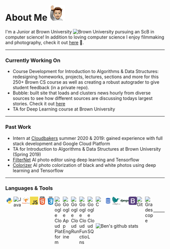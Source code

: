 # About Me <img alt="Brown University" width="50px" src="https://github.com/bensilv/bensilv/blob/master/icons/memoji-wave.png?raw=true" />
I'm a Junior at Brown University <img alt="Brown University" width="14px" src="https://upload.wikimedia.org/wikipedia/en/thumb/3/31/Brown_University_coat_of_arms.svg/1200px-Brown_University_coat_of_arms.svg.png" /> pursuing an ScB in computer science! In addition to loving computer science I enjoy filmmaking and photography, check it out [here](http://www.bensilv.com) 📸.

---
### Currently Working On
 * Course Development for Introduction to Algorithms & Data Structures: redesigning homeworks, projects, lectures, sections and more for this 250+ Brown CS course as well as creating a robust autograder to give student feedback (in a private repo).
 * Bubble: built site that loads and clusters news hourly from diverse sources to see how different sources are discussing todays largest stories. Check it out [here](https://github.com/BubbleNews/bubble)
 * TA for Deep Learning course at Brown University

---
### Past Work
* Intern at [Cloudbakers](https://www.cloudbakers.com/) summer 2020 & 2019: gained experience with full stack development and Google Cloud Platform
* TA for Introduction to Algorithms & Data Structures at Brown University (Spring 2019)
* [FilterNet](https://github.com/ArYalavarti/FilterNet) AI photo editor using deep learning and Tensorflow
* [Colorizer](https://github.com/bensilv/Colorizer) AI photo colorization of black and white photos using deep learning and Tensorflow

---
### Languages & Tools
[<img align="left" alt="Python" width="26px" src="https://raw.githubusercontent.com/github/explore/80688e429a7d4ef2fca1e82350fe8e3517d3494d/topics/python/python.png" />](https://www.python.org/ "Python")
[<img align="left" alt="Java" width="26px" src="https://upload.wikimedia.org/wikipedia/en/thumb/3/30/Java_programming_language_logo.svg/1200px-Java_programming_language_logo.svg.png" />](https://www.java.com/en/ "Java")
[<img align="left" alt="Tensorflow" width="26px" src="https://raw.githubusercontent.com/github/explore/80688e429a7d4ef2fca1e82350fe8e3517d3494d/topics/tensorflow/tensorflow.png" />](https://www.tensorflow.org/ "Tensorflow")
[<img align="left" alt="JavaScript" width="26px" src="https://raw.githubusercontent.com/github/explore/80688e429a7d4ef2fca1e82350fe8e3517d3494d/topics/javascript/javascript.png" />](https://www.javascript.com/ "JavaScript")
[<img align="left" alt="HTML" width="26px" src="https://raw.githubusercontent.com/github/explore/80688e429a7d4ef2fca1e82350fe8e3517d3494d/topics/html/html.png" />](https://html.spec.whatwg.org/multipage/ "HTML")
[<img align="left" alt="CSS" width="26px" src="https://raw.githubusercontent.com/github/explore/80688e429a7d4ef2fca1e82350fe8e3517d3494d/topics/css/css.png" />](https://www.w3.org/Style/CSS/Overview.en.html "CSS")
[<img align="left" alt="Google Cloud Platform" width="26px" src="https://cdn-images-1.medium.com/max/1200/1*FUjLiCANvATKeaJEeg20Rw.png" />](https://cloud.google.com/ "Google Cloud Platform")
[<img align="left" alt="Google App Engine" width="26px" src="https://top5hosting.co.uk/images/app_engine_logo.png" />](https://cloud.google.com/appengine "Google App Engine")
[<img align="left" alt="Google Cloud Run" width="26px" src="https://seeklogo.com/images/G/google-cloud-run-logo-895F1305FF-seeklogo.com.png" />](https://cloud.google.com/run "Google Cloud Run")
[<img align="left" alt="Google Cloud Functions" width="26px" src="https://seeklogo.com/images/G/google-cloud-functions-logo-AECD57BFA2-seeklogo.com.png" />](https://cloud.google.com/functions "Google Cloud Functions")
[<img align="left" alt="Google Cloud SQL" width="26px" src="https://s3-us-west-1.amazonaws.com/striim-prod-media/wp-content/uploads/2019/04/08175616/Striim_Google_SQL_big.png" />](https://cloud.google.com/sql/ "Google Cloud SQL")
[<img align="left" alt="C" width="26px" src="https://www.pngkit.com/png/full/101-1010012_c-programming-icon-c-programming-language-logo.png" />](https://en.wikipedia.org/wiki/C_(programming_language) "C")
[<img align="left" alt="SQL" width="26px" src="https://raw.githubusercontent.com/github/explore/80688e429a7d4ef2fca1e82350fe8e3517d3494d/topics/sql/sql.png" />](https://en.wikipedia.org/wiki/SQL "SQL")
[<img align="left" alt="LaTeX" width="26px" src="https://raw.githubusercontent.com/github/explore/80688e429a7d4ef2fca1e82350fe8e3517d3494d/topics/latex/latex.png" />](https://www.latex-project.org/ "LaTeX")
[<img align="left" alt="Django" width="26px" src="https://raw.githubusercontent.com/github/explore/80688e429a7d4ef2fca1e82350fe8e3517d3494d/topics/django/django.png" />](https://www.djangoproject.com/ "Django")
[<img align="left" alt="Bootstrap" width="26px" src="https://raw.githubusercontent.com/github/explore/80688e429a7d4ef2fca1e82350fe8e3517d3494d/topics/bootstrap/bootstrap.png" />](https://getbootstrap.com/ "Bootstrap")
[<img align="left" alt="Git" width="26px" src="https://git-scm.com/images/logos/downloads/Git-Icon-1788C.png" />](https://git-scm.com/ "Git")
[<img align="left" alt="Gradescope" width="26px" src="https://cdn-images-1.medium.com/max/1200/1*3y0JWV7cQoQdJgVlvriAOw.png" />](https://www.gradescope.com/ "Gradescope")

</br></br>

---
![Ben's github stats](https://github-readme-stats-git-master.bensilv.vercel.app/api?username=bensilv&hide_border=true&hide=&show_icons=true&include_all_commits=true) 
